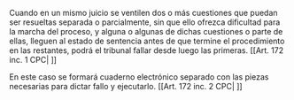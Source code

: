 Cuando en un mismo juicio se ventilen dos o más cuestiones que puedan ser resueltas separada o parcialmente, sin que ello ofrezca dificultad para la marcha del proceso, y alguna o algunas de dichas cuestiones o parte de ellas, lleguen al estado de sentencia antes de que termine el procedimiento en las restantes, podrá el tribunal fallar desde luego las primeras. [[Art. 172 inc. 1 CPC| ]]

En este caso se formará cuaderno electrónico separado con las piezas necesarias para dictar fallo y ejecutarlo. [[Art. 172 inc. 2 CPC| ]]